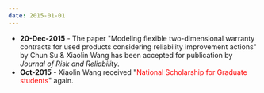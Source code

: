 ```yaml
---
date: 2015-01-01
---
```

<ul>
  <li><b>20-Dec-2015</b> - The paper "Modeling flexible two-dimensional warranty contracts for used products considering reliability improvement actions" by Chun Su & Xiaolin Wang has been accepted for publication by <i>Journal of Risk and Reliability</i>.</li>
  <li><b>Oct-2015</b> - Xiaolin Wang received "<font color="#FF0000">National Scholarship for Graduate students</font>" again.</li>
<ul>
